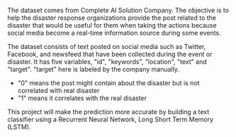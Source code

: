 The dataset comes from Complete AI Solution Company.
The objective is to help the disaster response organizations provide the post related to the disaster that would be useful for them when taking the actions because social media become a real-time information source during some events. 

The dataset consists of text posted on social media such as Twitter, Facebook, and newsfeed that have been collected during the event or disaster. It has five variables, "id", "keywords", "location", "text" and "target". "target" here is labeled by the company manually. 
- "0" means the post might contain about the disaster but is not correlated with real disaster
- "1" means it correlates with the real disaster

This project will make the prediction more accurate by building a text classifier using a Recurrent Neural Network, Long Short Term Memory (LSTM).
